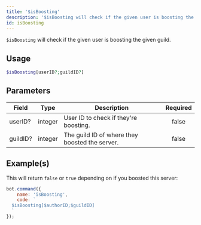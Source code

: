 ```yaml
---
title: '$isBoosting'
description: '$isBoosting will check if the given user is boosting the given guild.'
id: isBoosting
---
```


`$isBoosting` will check if the given user is boosting the given guild.

## Usage

```php
$isBoosting[userID?;guildID?]
```

## Parameters

| Field    | Type    | Description                                    | Required |
| -------- | ------- | ---------------------------------------------- |:--------:|
| userID?  | integer | User ID to check if they're boosting.          |  false   |
| guildID? | integer | The guild ID of where they boosted the server. |  false   |

## Example(s)

This will return `false` or `true` depending on if you boosted this server:

```javascript
bot.command({
    name: 'isBoosting',
    code: `
  $isBoosting[$authorID;$guildID]
  `
});
```
